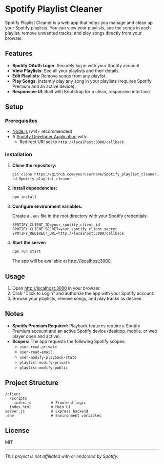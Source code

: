 # Spotify Playlist Cleaner

Spotify Playlist Cleaner is a web app that helps you manage and clean up your Spotify playlists. You can view your playlists, see the songs in each playlist, remove unwanted tracks, and play songs directly from your browser.

## Features

- **Spotify OAuth Login**: Securely log in with your Spotify account.
- **View Playlists**: See all your playlists and their details.
- **Edit Playlists**: Remove songs from any playlist.
- **Play Songs**: Instantly play any song in your playlists (requires Spotify Premium and an active device).
- **Responsive UI**: Built with Bootstrap for a clean, responsive interface.

## Setup

### Prerequisites

- [Node.js](https://nodejs.org/) (v14+ recommended)
- A [Spotify Developer Application](https://developer.spotify.com/dashboard/applications) with:
  - Redirect URI set to `http://localhost:3000/callback`

### Installation

1. **Clone the repository:**
   ```bash
   git clone https://github.com/yourusername/Spotify_playlist_cleaner.git
   cd Spotify_playlist_cleaner
   ```

2. **Install dependencies:**
   ```bash
   npm install
   ```

3. **Configure environment variables:**

   Create a `.env` file in the root directory with your Spotify credentials:
   ```
   SPOTIFY_CLIENT_ID=your_spotify_client_id
   SPOTIFY_CLIENT_SECRET=your_spotify_client_secret
   SPOTIFY_REDIRECT_URI=http://localhost:3000/callback
   ```

4. **Start the server:**
   ```bash
   npm run start
   ```
   The app will be available at [http://localhost:3000](http://localhost:3000).

## Usage

1. Open [http://localhost:3000](http://localhost:3000) in your browser.
2. Click "Click to Login" and authorize the app with your Spotify account.
3. Browse your playlists, remove songs, and play tracks as desired.

## Notes

- **Spotify Premium Required:** Playback features require a Spotify Premium account and an active Spotify device (desktop, mobile, or web player open and active).
- **Scopes:** The app requests the following Spotify scopes:
  - `user-read-private`
  - `user-read-email`
  - `user-modify-playback-state`
  - `playlist-modify-private`
  - `playlist-modify-public`

## Project Structure

```
/client
  /scripts
    index.js         # Frontend logic
  index.html         # Main UI
server.js            # Express backend
.env                 # Environment variables 
```

## License

MIT

---

*This project is not affiliated with or endorsed by Spotify.*